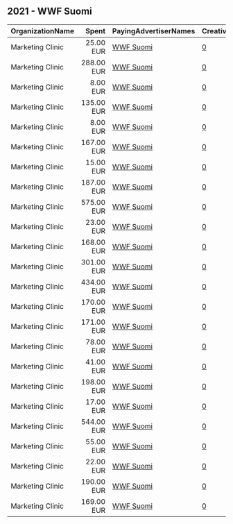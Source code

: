 ## 2021 - WWF Suomi 
|OrganizationName|Spent|PayingAdvertiserNames|CreativeUrls|Impressions|Genders|AgeBrackets|CountryCodes|BillingAddresses|CandidateBallotInformation|
|:---|---:|:---|:---|---:|:---|:---|:---|:---|:---|
|Marketing Clinic|25.00 EUR|[WWF Suomi](2021/WWF_Suomi.md)|[0](https://www.snap.com/political-ads/asset/ecbe3c998a124919034ae8df13dba99eeaa6222d3a0f20cf0d36ac9364c5b575?mediaType=jpg)|22,859||15-25|finland|"Tacenska cesta 26,Ljubljana,1210,SI"||
|Marketing Clinic|288.00 EUR|[WWF Suomi](2021/WWF_Suomi.md)|[0](https://www.snap.com/political-ads/asset/bbaf8accfbf23d18f7d951f0745cd8f036c86f80e39bad60c0f138f731080b94?mediaType=mp4)|162,682||15-35|finland|"Tacenska cesta 26,Ljubljana,1210,SI"||
|Marketing Clinic|8.00 EUR|[WWF Suomi](2021/WWF_Suomi.md)|[0](https://www.snap.com/political-ads/asset/ecbe3c998a124919034ae8df13dba99eeaa6222d3a0f20cf0d36ac9364c5b575?mediaType=jpg)|8,079||15-35|finland|"Tacenska cesta 26,Ljubljana,1210,SI"||
|Marketing Clinic|135.00 EUR|[WWF Suomi](2021/WWF_Suomi.md)|[0](https://www.snap.com/political-ads/asset/ecbe3c998a124919034ae8df13dba99eeaa6222d3a0f20cf0d36ac9364c5b575?mediaType=jpg)|149,809||15-35|finland|"Tacenska cesta 26,Ljubljana,1210,SI"||
|Marketing Clinic|8.00 EUR|[WWF Suomi](2021/WWF_Suomi.md)|[0](https://www.snap.com/political-ads/asset/fafda46c9b6e915c951a066883e7f87c1618344ea1a8ba954c7ecb1c832cc071?mediaType=jpg)|8,413||15-35|finland|"Tacenska cesta 26,Ljubljana,1210,SI"||
|Marketing Clinic|167.00 EUR|[WWF Suomi](2021/WWF_Suomi.md)|[0](https://www.snap.com/political-ads/asset/91973e46295f2798bdbe4d440968c628ff04380a24d95823399d8681497e08b8?mediaType=mp4)|183,967||15-25|finland|"Tacenska cesta 26,Ljubljana,1210,SI"||
|Marketing Clinic|15.00 EUR|[WWF Suomi](2021/WWF_Suomi.md)|[0](https://www.snap.com/political-ads/asset/42c12a134e354d760176ddcb75428b9accca79ba93d8271da053e1141828cb8c?mediaType=jpg)|9,296||15-35|finland|"Tacenska cesta 26,Ljubljana,1210,SI"||
|Marketing Clinic|187.00 EUR|[WWF Suomi](2021/WWF_Suomi.md)|[0](https://www.snap.com/political-ads/asset/91973e46295f2798bdbe4d440968c628ff04380a24d95823399d8681497e08b8?mediaType=mp4)|233,550||15-35|finland|"Tacenska cesta 26,Ljubljana,1210,SI"||
|Marketing Clinic|575.00 EUR|[WWF Suomi](2021/WWF_Suomi.md)|[0](https://www.snap.com/political-ads/asset/bbaf8accfbf23d18f7d951f0745cd8f036c86f80e39bad60c0f138f731080b94?mediaType=mp4)|534,541||15-25|finland|"Tacenska cesta 26,Ljubljana,1210,SI"||
|Marketing Clinic|23.00 EUR|[WWF Suomi](2021/WWF_Suomi.md)|[0](https://www.snap.com/political-ads/asset/42c12a134e354d760176ddcb75428b9accca79ba93d8271da053e1141828cb8c?mediaType=jpg)|19,403||15-25|finland|"Tacenska cesta 26,Ljubljana,1210,SI"||
|Marketing Clinic|168.00 EUR|[WWF Suomi](2021/WWF_Suomi.md)|[0](https://www.snap.com/political-ads/asset/91973e46295f2798bdbe4d440968c628ff04380a24d95823399d8681497e08b8?mediaType=mp4)|189,077||15-35|finland|"Tacenska cesta 26,Ljubljana,1210,SI"||
|Marketing Clinic|301.00 EUR|[WWF Suomi](2021/WWF_Suomi.md)|[0](https://www.snap.com/political-ads/asset/ecbe3c998a124919034ae8df13dba99eeaa6222d3a0f20cf0d36ac9364c5b575?mediaType=jpg)|193,335||15-35|finland|"Tacenska cesta 26,Ljubljana,1210,SI"||
|Marketing Clinic|434.00 EUR|[WWF Suomi](2021/WWF_Suomi.md)|[0](https://www.snap.com/political-ads/asset/0187e9bb1b4b2644669744e729d423130af88d66e286dce4901703346b0bb2cf?mediaType=mp4)|480,088||15-35|finland|"Tacenska cesta 26,Ljubljana,1210,SI"||
|Marketing Clinic|170.00 EUR|[WWF Suomi](2021/WWF_Suomi.md)|[0](https://www.snap.com/political-ads/asset/91973e46295f2798bdbe4d440968c628ff04380a24d95823399d8681497e08b8?mediaType=mp4)|106,142||15-35|finland|"Tacenska cesta 26,Ljubljana,1210,SI"||
|Marketing Clinic|171.00 EUR|[WWF Suomi](2021/WWF_Suomi.md)|[0](https://www.snap.com/political-ads/asset/0187e9bb1b4b2644669744e729d423130af88d66e286dce4901703346b0bb2cf?mediaType=mp4)|219,011||15-35|finland|"Tacenska cesta 26,Ljubljana,1210,SI"||
|Marketing Clinic|78.00 EUR|[WWF Suomi](2021/WWF_Suomi.md)|[0](https://www.snap.com/political-ads/asset/42c12a134e354d760176ddcb75428b9accca79ba93d8271da053e1141828cb8c?mediaType=jpg)|83,029||15-35|finland|"Tacenska cesta 26,Ljubljana,1210,SI"||
|Marketing Clinic|41.00 EUR|[WWF Suomi](2021/WWF_Suomi.md)|[0](https://www.snap.com/political-ads/asset/42c12a134e354d760176ddcb75428b9accca79ba93d8271da053e1141828cb8c?mediaType=jpg)|40,562||15-35|finland|"Tacenska cesta 26,Ljubljana,1210,SI"||
|Marketing Clinic|198.00 EUR|[WWF Suomi](2021/WWF_Suomi.md)|[0](https://www.snap.com/political-ads/asset/bbaf8accfbf23d18f7d951f0745cd8f036c86f80e39bad60c0f138f731080b94?mediaType=mp4)|231,957||15-35|finland|"Tacenska cesta 26,Ljubljana,1210,SI"||
|Marketing Clinic|17.00 EUR|[WWF Suomi](2021/WWF_Suomi.md)|[0](https://www.snap.com/political-ads/asset/fafda46c9b6e915c951a066883e7f87c1618344ea1a8ba954c7ecb1c832cc071?mediaType=jpg)|16,046||15-25|finland|"Tacenska cesta 26,Ljubljana,1210,SI"||
|Marketing Clinic|544.00 EUR|[WWF Suomi](2021/WWF_Suomi.md)|[0](https://www.snap.com/political-ads/asset/bbaf8accfbf23d18f7d951f0745cd8f036c86f80e39bad60c0f138f731080b94?mediaType=mp4)|606,204||15-35|finland|"Tacenska cesta 26,Ljubljana,1210,SI"||
|Marketing Clinic|55.00 EUR|[WWF Suomi](2021/WWF_Suomi.md)|[0](https://www.snap.com/political-ads/asset/fafda46c9b6e915c951a066883e7f87c1618344ea1a8ba954c7ecb1c832cc071?mediaType=jpg)|28,729||15-35|finland|"Tacenska cesta 26,Ljubljana,1210,SI"||
|Marketing Clinic|22.00 EUR|[WWF Suomi](2021/WWF_Suomi.md)|[0](https://www.snap.com/political-ads/asset/fafda46c9b6e915c951a066883e7f87c1618344ea1a8ba954c7ecb1c832cc071?mediaType=jpg)|21,176||15-35|finland|"Tacenska cesta 26,Ljubljana,1210,SI"||
|Marketing Clinic|190.00 EUR|[WWF Suomi](2021/WWF_Suomi.md)|[0](https://www.snap.com/political-ads/asset/0187e9bb1b4b2644669744e729d423130af88d66e286dce4901703346b0bb2cf?mediaType=mp4)|193,057||15-25|finland|"Tacenska cesta 26,Ljubljana,1210,SI"||
|Marketing Clinic|169.00 EUR|[WWF Suomi](2021/WWF_Suomi.md)|[0](https://www.snap.com/political-ads/asset/0187e9bb1b4b2644669744e729d423130af88d66e286dce4901703346b0bb2cf?mediaType=mp4)|106,170||15-35|finland|"Tacenska cesta 26,Ljubljana,1210,SI"||
